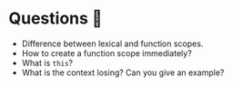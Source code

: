 # Questions 🤔

- Difference between lexical and function scopes.
- How to create a function scope immediately?
- What is `this`?
- What is the context losing? Can you give an example?
